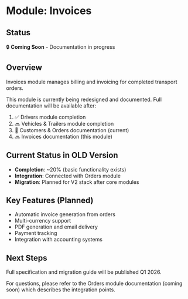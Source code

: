 # Module: Invoices

## Status
🔒 **Coming Soon** - Documentation in progress

## Overview
Invoices module manages billing and invoicing for completed transport orders.

This module is currently being redesigned and documented. Full documentation will be available after:
1. ✅ Drivers module completion
2. 🔜 Vehicles & Trailers module completion
3. 📝 Customers & Orders documentation (current)
4. 🔜 Invoices documentation (this module)

## Current Status in OLD Version
- **Completion**: ~20% (basic functionality exists)
- **Integration**: Connected with Orders module
- **Migration**: Planned for V2 stack after core modules

## Key Features (Planned)
- Automatic invoice generation from orders
- Multi-currency support
- PDF generation and email delivery
- Payment tracking
- Integration with accounting systems

## Next Steps
Full specification and migration guide will be published Q1 2026.

For questions, please refer to the Orders module documentation (coming soon) which describes the integration points.

